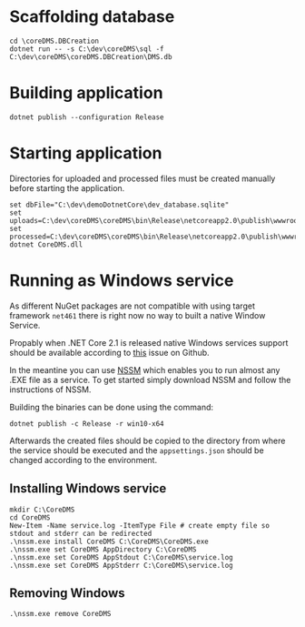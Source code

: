 # Scaffolding database

	cd \coreDMS.DBCreation
	dotnet run -- -s C:\dev\coreDMS\sql -f C:\dev\coreDMS\coreDMS.DBCreation\DMS.db

# Building application

	dotnet publish --configuration Release

# Starting application

Directories for uploaded and processed files must be created manually before starting the application.

	set dbFile="C:\dev\demoDotnetCore\dev_database.sqlite"
	set uploads=C:\dev\coreDMS\coreDMS\bin\Release\netcoreapp2.0\publish\wwwroot\uploads
	set processed=C:\dev\coreDMS\coreDMS\bin\Release\netcoreapp2.0\publish\wwwroot\processed
	dotnet CoreDMS.dll

# Running as Windows service

As different NuGet packages are not compatible with using target framework `net461` there is right now no way to built a native Window Service.

Propably when .NET Core 2.1 is released native Windows services support should be available according to [this](https://github.com/aspnet/Hosting/issues/904) issue on Github.

In the meantine you can use [NSSM](http://nssm.cc/) which enables you to run almost any .EXE file as a service. To get started simply download NSSM and follow the instructions of NSSM.

Building the binaries can be done using the command:

	dotnet publish -c Release -r win10-x64

Afterwards the created files should be copied to the directory from where the service should be executed and the `appsettings.json` should be changed according to the environment.

## Installing Windows service

	mkdir C:\CoreDMS
	cd CoreDMS
	New-Item -Name service.log -ItemType File # create empty file so stdout and stderr can be redirected
	.\nssm.exe install CoreDMS C:\CoreDMS\CoreDMS.exe
	.\nssm.exe set CoreDMS AppDirectory C:\CoreDMS
	.\nssm.exe set CoreDMS AppStdout C:\CoreDMS\service.log 
	.\nssm.exe set CoreDMS AppStderr C:\CoreDMS\service.log

## Removing Windows

	.\nssm.exe remove CoreDMS